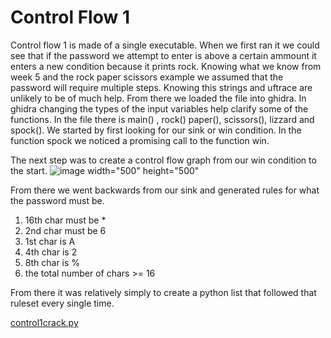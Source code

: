 # Control Flow 1 
Control flow 1 is made of a single executable. When we first ran it we could see that if the password we attempt to enter is above a certain ammount it enters a new condition because it prints rock. Knowing what we know from week 5 and the rock paper scissors example we assumed that the password will require multiple steps. Knowing this strings and uftrace are unlikely to be of much help. From there we loaded the file into ghidra. In ghidra changing the types of the input variables help clarify some of the functions. In the file there is main() , rock() paper(), scissors(), lizzard and spock(). We started by first looking for our sink or win condition. In the function spock we noticed a promising call  to the function win. 

The next step was to create a control flow graph from our win condition to the start. 
![image width="500" height="500"](https://user-images.githubusercontent.com/44854053/228060907-6f291430-eca6-4389-a393-dbc892b7423a.png)

From there we went backwards from our sink and generated rules for what the password must be.
1. 16th char must be * 
2. 2nd char must be 6
3. 1st char is A
4. 4th char is 2
5. 8th char is %
6. the total number of chars >= 16

From there it was relatively simply to create a python list that followed that ruleset every single time. 

[control1crack.py](control1crack.py)
